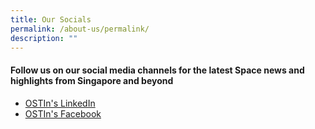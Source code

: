 ```yaml
---
title: Our Socials
permalink: /about-us/permalink/
description: ""
---
```

#### Follow us on our social media channels for the latest Space news and highlights from Singapore and beyond

- [OSTIn's LinkedIn](https://www.linkedin.com/company/ostinsingapore/)
- [OSTIn's Facebook](https://www.facebook.com/OSTInSingapore)